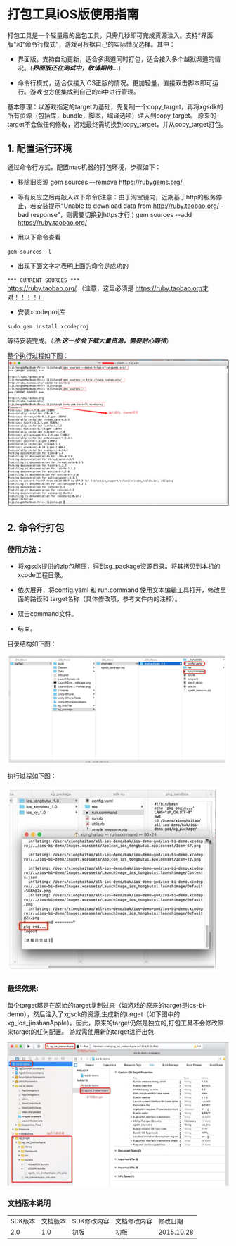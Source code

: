# 打包工具iOS版使用指南


<div id="category" style="display:none"></div>

打包工具是一个轻量级的出包工具，只需几秒即可完成资源注入。支持“界面版”和“命令行模式”，游戏可根据自己的实际情况选择。其中：

- 界面版，支持自动更新，适合多渠道同时打包，适合接入多个越狱渠道的情况。(***界面版还在测试中，敬请期待...***)

- 命令行模式，适合仅接入iOS正版的情况。更加轻量，直接双击脚本即可运行。游戏也方便集成到自己的ci中进行管理。

基本原理：以游戏指定的target为基础，先复制一个copy_target，再将xgsdk的所有资源（包括库，bundle，脚本，编译选项）注入到copy_target。 原来的target不会做任何修改，游戏最终需切换到copy_target，并从copy_target打包。

## 1. 配置运行环境  

通过命令行方式，配置mac机器的打包环境，步骤如下：
- 移除旧资源
gem sources –-remove https://rubygems.org/

- 等有反应之后再敲入以下命令(注意：由于淘宝镜向，近期基于http的服务停止，若安装提示“Unable to download data from http://ruby.taobao.org/ - bad response”，则需要切换到https才行.)
gem sources --add https://ruby.taobao.org/

- <p>用以下命令查看</p>
 <code>gem sources -l</code>
- <p>出现下面文字才表明上面的命令是成功的</p>
<code>\*\*\* CURRENT SOURCES \*\*\* <br></code>
https://ruby.taobao.org/ </code> （注意，这里必须是 https://ruby.taobao.org才对！！！！）
- <p>安装xcodeproj库</p>
<code>sudo gem install xcodeproj</code>

等待安装完成。（***注:这一步会下载大量资源，需要耐心等待***）

整个执行过程如下图：<br>
<img src="img/rubyInstall.png"/>


## 2. 命令行打包

### 使用方法：

- 将xgsdk提供的zip包解压，得到xg_package资源目录。将其拷贝到本机的xcode工程目录。

- 依次展开，将config.yaml 和 run.command 使用文本编辑工具打开，修改里面的路径和 target名称（具体修改项，参考文件内的注释）。

- 双击command文件。

- 结束。

目录结构如下图：<p>
<img src="img/pkg1.png"/>

执行过程如下图：<p>
<img src="img/pkg2.jpg"/>

### 最终效果:

每个target都是在原始的target复制过来（如游戏的原来的target是ios-bi-demo），然后注入了xgsdk的资源,生成新的target（如下图中的xg_ios_jinshanApple）。因此，原来的target仍然是独立的,打包工具不会修改原来target的任何配置。
游戏需使用新的target进行出包.

<img src="img/pkg3.jpg"/>



### 文档版本说明
<table>
<tr>
<td>SDK版本</td><td>文档版本</td> <td>SDK修改内容</td> <td>文档修改内容</td> <td>修改日期</td>  
</tr>
<tr>
<td>2.0 </td><td>1.0</td> <td>初版</td> <td>初版</td> <td>2015.10.28</td>
</tr>
</table>
